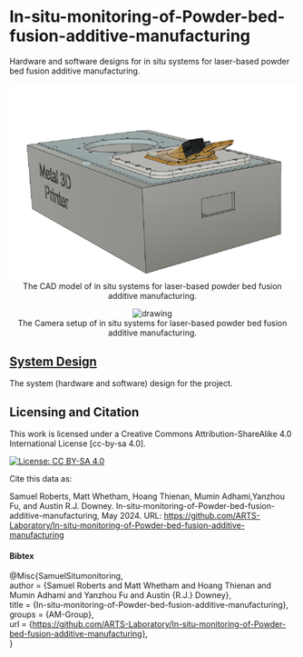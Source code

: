 # In-situ-monitoring-of-Powder-bed-fusion-additive-manufacturing
Hardware and software designs for in situ systems for laser-based powder bed fusion additive manufacturing.


<p align="center">
<img src="media/cad.png" alt="drawing" width="700"/> <br> 
The CAD model of in situ systems for laser-based powder bed fusion additive manufacturing. 
</p>
<p align="center">
</p>

<p align="center">
<img src="media/setup.jpg" alt="drawing" width="700"/> <br> 
The Camera setup of in situ systems for laser-based powder bed fusion additive manufacturing.  
</p>
<p align="center">
</p>


## [System Design](system_design)
The system (hardware and software) design for the project.



## Licensing and Citation

This work is licensed under a Creative Commons Attribution-ShareAlike 4.0 International License [cc-by-sa 4.0].

[![License: CC BY-SA 4.0](https://img.shields.io/badge/License-CC_BY--SA_4.0-lightgrey.svg)](https://creativecommons.org/licenses/by-sa/4.0/)


Cite this data as: 

Samuel Roberts, Matt Whetham, Hoang Thienan, Mumin Adhami,Yanzhou Fu, and Austin R.J. Downey.
In-situ-monitoring-of-Powder-bed-fusion-additive-manufacturing, May 2024. URL: https://github.com/ARTS-Laboratory/In-situ-monitoring-of-Powder-bed-fusion-additive-manufacturing

#### Bibtex

@Misc{SamuelSitumonitoring,  
  author = {Samuel Roberts and Matt Whetham and Hoang Thienan and Mumin Adhami and Yanzhou Fu and Austin {R.J.} Downey},  
  title  = {In-situ-monitoring-of-Powder-bed-fusion-additive-manufacturing},  
  groups = {AM-Group},  
  url    = {https://github.com/ARTS-Laboratory/In-situ-monitoring-of-Powder-bed-fusion-additive-manufacturing},  
}  

